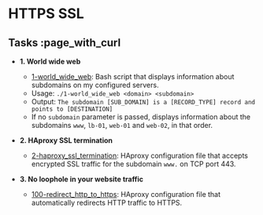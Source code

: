 # HTTPS SSL

## Tasks :page_with_curl
* **1. World wide web**
  * [1-world_wide_web](./1-world_wide_web): Bash script that displays
  information about subdomains on my configured servers.
  * Usage: `./1-world_wide_web <domain> <subdomain>`
  * Output: `The subdomain [SUB_DOMAIN] is a [RECORD_TYPE] record and
  points to [DESTINATION]`
  * If no `subdomain` parameter is passed, displays information about the
  subdomains `www`, `lb-01`, `web-01` and `web-02`, in that order.

* **2. HAproxy SSL termination**
  * [2-haproxy_ssl_termination](./2-haproxy_ssl_termination): HAproxy
  configuration file that accepts encrypted SSL traffic for the subdomain
  `www.` on TCP port 443.

* **3. No loophole in your website traffic**
  * [100-redirect_http_to_https](./100-redirect_http_to_https): HAproxy
  configuration file that automatically redirects HTTP traffic to HTTPS.
